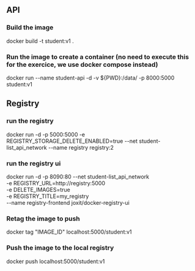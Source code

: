 ## API
### Build the image
docker build -t student:v1 .

### Run the image to create a container (no need to execute this for the exercice, we use docker compose instead)
docker run --name student-api -d -v ${PWD}:/data/ -p 8000:5000 student:v1

## Registry
### run the registry
docker run -d -p 5000:5000 -e REGISTRY_STORAGE_DELETE_ENABLED=true --net student-list_api_network --name registry registry:2

### run the registry ui
docker run -d -p 8090:80 --net student-list_api_network \
-e REGISTRY_URL=http://registry:5000 \
-e DELETE_IMAGES=true \
-e REGISTRY_TITLE=my_registry \
--name registry-frontend joxit/docker-registry-ui

### Retag the image to push
docker tag "IMAGE_ID" localhost:5000/student:v1

### Push the image to the local registry
docker push localhost:5000/student:v1
